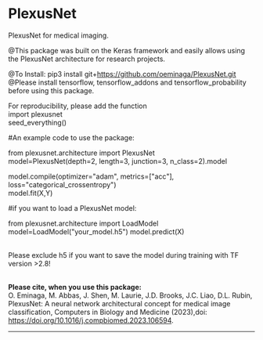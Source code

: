 # PlexusNet
PlexusNet for medical imaging.

@This package was built on the Keras framework and easily allows using the PlexusNet architecture for research projects.

@To Install: pip3 install git+https://github.com/oeminaga/PlexusNet.git <br />
@Please install tensorflow, tensorflow_addons and tensorflow_probability before using this package. <br />

For reproducibility, please add the function<br />
import plexusnet<br />
seed_everything()<br />

#An example code to use the package: 

from plexusnet.architecture import PlexusNet <br />
model=PlexusNet(depth=2, length=3, junction=3, n_class=2).model <br />

model.compile(optimizer="adam", metrics=["acc"], loss="categorical_crossentropy") <br />
model.fit(X,Y)<br />

#if you want to load a PlexusNet model:

from plexusnet.architecture import LoadModel<br />
model=LoadModel("your_model.h5")
model.predict(X)<br />

<red><br> Please exclude h5 if you want to save the model during training with TF version >2.8! <br></red>

<br><b>Please cite, when you use this package:</b></br>
O. Eminaga, M. Abbas, J. Shen, M. Laurie, J.D. Brooks, J.C. Liao, D.L.
Rubin, PlexusNet: A neural network architectural concept for medical image classification, Computers in
Biology and Medicine (2023),doi: https://doi.org/10.1016/j.compbiomed.2023.106594.
__________

